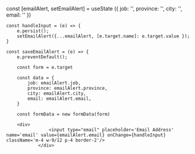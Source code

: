 const [emailAlert, setEmailAlert] = useState ({
        job: '',
        province: '',
        city: '',
        email: ''
    })

    const handleInput = (e) => {
        e.persist();
        setEmailAlert({...emailAlert, [e.target.name]: e.target.value });
    }

    const saveEmailAlert = (e) => {
        e.preventDefault();

        const form = e.target

        const data = {
            job: emailAlert.job,
            province: emailAlert.province,
            city: emailAlert.city,
            email: emailAlert.email,
        }

        const formData = new formData(form)

        <div>
                    <input type="email" placeholder='Email Address' name='email' value={emailAlert.email} onChange={handleInput} className='m-4 w-9/12 p-4 border-2'/>
                </div>
